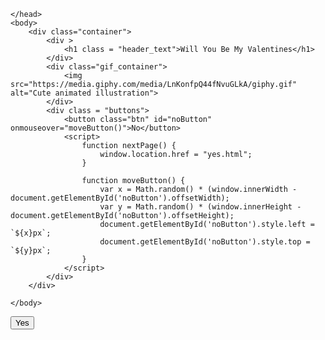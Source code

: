 
<html lang="en">
    <head>
        <link rel="stylesheet" href="./style/css/styles.css">
        
    </head> 
    <body>
        <div class="container">
            <div >
                <h1 class = "header_text">Will You Be My Valentines</h1>
            </div>
            <div class="gif_container">
                <img src="https://media.giphy.com/media/LnKonfpQ44fNvuGLkA/giphy.gif" alt="Cute animated illustration">
            </div>
            <div class = "buttons">
                <button class="btn" id="noButton" onmouseover="moveButton()">No</button>
                <script>
                    function nextPage() {
                        window.location.href = "yes.html";
                    }
                    
                    function moveButton() {
                        var x = Math.random() * (window.innerWidth - document.getElementById('noButton').offsetWidth);
                        var y = Math.random() * (window.innerHeight - document.getElementById('noButton').offsetHeight);
                        document.getElementById('noButton').style.left = `${x}px`;
                        document.getElementById('noButton').style.top = `${y}px`;
                    }
                </script> 
            </div>
        </div>
       
    </body> 
</html>

<html>
<head>
  <title>My Page</title>
</head>
<body>
  <button onclick="showNewPage()">Yes</button>
  <div id="newPageContent" style="display: none;">
   
<html lang="en">
    <head>
        <link rel="stylesheet" href="./style/css/yes_styles.css">
        
    </head> 
    <body>
        <div class="container">
            <div >
                <h1 class = "header_text">Yippie!!! </h1>
            </div>
            <div class="gif_container">
                <img src="https://i.pinimg.com/originals/ca/cd/fb/cacdfbfcbb04a05af340446db3d5cb4d.gif" alt="Cute animated illustration">
            </div>
            <p class = "text"> Cant Wait Until Valentines Babe</p>
        </div>
       
    </body> 
</html>
    <h1>LOVE YOU BABE</h1>
    <p>Happy Valentine's Day when it comes babe!!!! You make my heart skip a beat, and every moment with you is a cherished gift. Grateful for the love we share</p>
  </div>

  <script>
    function showNewPage() {
      document.getElementById("newPageContent").style.display = "block";
    }
  </script>
</body>
